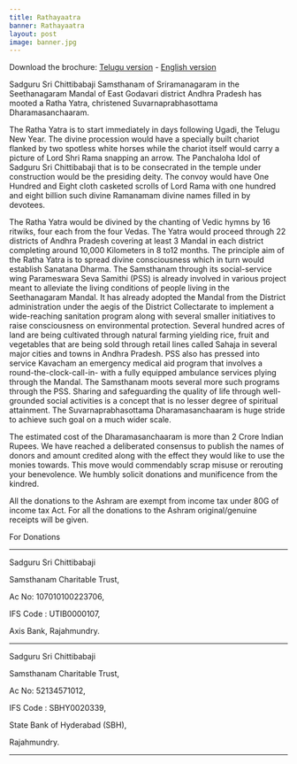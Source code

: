 ```yaml
---
title: Rathayaatra
banner: Rathayaatra
layout: post
image: banner.jpg
---
```


Download the brochure:
[Telugu version](/img/Multi_Colour_Brochure.pdf) - [English version](/img/Multi_Colour_Brochure_English.pdf)

Sadguru Sri Chittibabaji Samsthanam of Sriramanagaram in the Seethanagaram Mandal of East Godavari district Andhra Pradesh has mooted a Ratha Yatra, christened Suvarnaprabhasottama Dharamasanchaaram.

The Ratha Yatra is to start immediately in days following Ugadi, the Telugu New Year. The divine procession would have a specially built chariot flanked by two spotless white horses while the chariot itself would carry a picture of Lord Shri Rama snapping an arrow. The Panchaloha Idol of Sadguru Sri Chittibabaji that is to be consecrated in the temple under construction would be the presiding deity. The convoy would have One Hundred and Eight cloth casketed scrolls of Lord Rama with one hundred and eight billion such divine Ramanamam divine names filled in by devotees.

The Ratha Yatra would be divined by the chanting of Vedic hymns by 16 ritwiks, four each from the four Vedas. The Yatra would proceed through 22 districts of Andhra Pradesh covering at least 3 Mandal in each district completing around 10,000 Kilometers in 8 to12 months. The principle aim of the Ratha Yatra is to spread divine consciousness which in turn would establish Sanatana Dharma. The Samsthanam through its social-service wing Parameswara Seva Samithi (PSS) is already involved in various project meant to alleviate the living conditions of people living in the Seethanagaram Mandal. It has already adopted the Mandal from the District administration under the aegis of the District Collectarate to implement a wide-reaching sanitation program along with several smaller initiatives to raise consciousness on environmental protection. Several hundred acres of land are being cultivated through natural farming yielding rice, fruit and vegetables that are being sold through retail lines called Sahaja in several major cities and towns in Andhra Pradesh. PSS also has pressed into service Kavacham an emergency medical aid program that involves a round-the-clock-call-in- with a fully equipped ambulance services plying through the Mandal. The Samsthanam moots several more such programs through the PSS. Sharing and safeguarding the quality of life through well-grounded social activities is a concept that is no lesser degree of spiritual attainment. The Suvarnaprabhasottama Dharamasanchaaram is huge stride to achieve such goal on a much wider scale.

The estimated cost of the Dharamasanchaaram is more than 2 Crore Indian Rupees. We have reached a deliberated consensus to publish the names of donors and amount credited along with the effect they would like to use the monies towards. This move would commendably scrap misuse or rerouting your benevolence. We humbly solicit donations and munificence from the kindred.

All the donations to the Ashram are exempt from income tax under 80G of income tax Act. For all the donations to the Ashram original/genuine receipts will be given.

For Donations

---

Sadguru Sri Chittibabaji

Samsthanam Charitable Trust,

Ac No: 107010100223706,

IFS Code : UTIB0000107,

Axis Bank, Rajahmundry.

---

Sadguru Sri Chittibabaji

Samsthanam Charitable Trust,

Ac No: 52134571012,

IFS Code : SBHY0020339,

State Bank of Hyderabad (SBH),

Rajahmundry.

---
